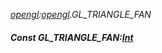 _[opengl](../../modules/opengl/opengl-module.md):[opengl](../../modules/opengl/opengl-module.md).GL\_TRIANGLE\_FAN_
##### Const GL\_TRIANGLE\_FAN:[Int](../../modules/wonkey/wonkey-types-int.md)
